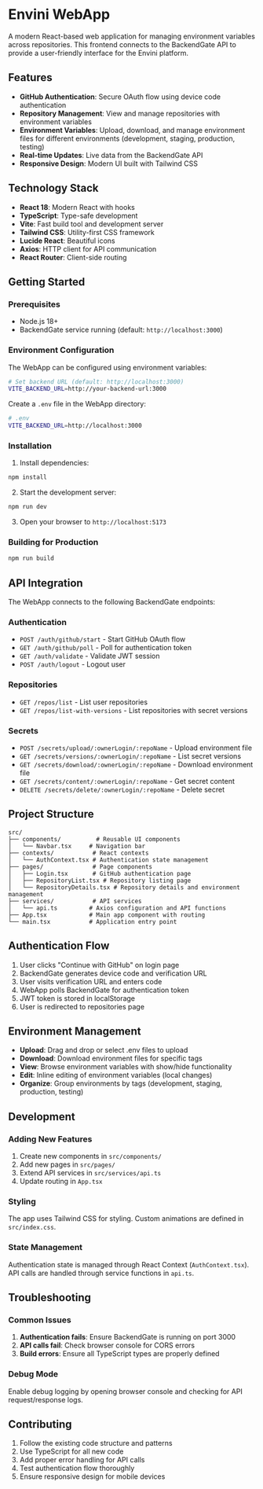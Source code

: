 # Envini WebApp

A modern React-based web application for managing environment variables across repositories. This frontend connects to the BackendGate API to provide a user-friendly interface for the Envini platform.

## Features

- **GitHub Authentication**: Secure OAuth flow using device code authentication
- **Repository Management**: View and manage repositories with environment variables
- **Environment Variables**: Upload, download, and manage environment files for different environments (development, staging, production, testing)
- **Real-time Updates**: Live data from the BackendGate API
- **Responsive Design**: Modern UI built with Tailwind CSS

## Technology Stack

- **React 18**: Modern React with hooks
- **TypeScript**: Type-safe development
- **Vite**: Fast build tool and development server
- **Tailwind CSS**: Utility-first CSS framework
- **Lucide React**: Beautiful icons
- **Axios**: HTTP client for API communication
- **React Router**: Client-side routing

## Getting Started

### Prerequisites

- Node.js 18+ 
- BackendGate service running (default: `http://localhost:3000`)

### Environment Configuration

The WebApp can be configured using environment variables:

```bash
# Set backend URL (default: http://localhost:3000)
VITE_BACKEND_URL=http://your-backend-url:3000
```

Create a `.env` file in the WebApp directory:
```bash
# .env
VITE_BACKEND_URL=http://localhost:3000
```

### Installation

1. Install dependencies:
```bash
npm install
```

2. Start the development server:
```bash
npm run dev
```

3. Open your browser to `http://localhost:5173`

### Building for Production

```bash
npm run build
```

## API Integration

The WebApp connects to the following BackendGate endpoints:

### Authentication
- `POST /auth/github/start` - Start GitHub OAuth flow
- `GET /auth/github/poll` - Poll for authentication token
- `GET /auth/validate` - Validate JWT session
- `POST /auth/logout` - Logout user

### Repositories
- `GET /repos/list` - List user repositories
- `GET /repos/list-with-versions` - List repositories with secret versions

### Secrets
- `POST /secrets/upload/:ownerLogin/:repoName` - Upload environment file
- `GET /secrets/versions/:ownerLogin/:repoName` - List secret versions
- `GET /secrets/download/:ownerLogin/:repoName` - Download environment file
- `GET /secrets/content/:ownerLogin/:repoName` - Get secret content
- `DELETE /secrets/delete/:ownerLogin/:repoName` - Delete secret

## Project Structure

```
src/
├── components/          # Reusable UI components
│   └── Navbar.tsx     # Navigation bar
├── contexts/           # React contexts
│   └── AuthContext.tsx # Authentication state management
├── pages/              # Page components
│   ├── Login.tsx       # GitHub authentication page
│   ├── RepositoryList.tsx # Repository listing page
│   └── RepositoryDetails.tsx # Repository details and environment management
├── services/           # API services
│   └── api.ts         # Axios configuration and API functions
├── App.tsx            # Main app component with routing
└── main.tsx           # Application entry point
```

## Authentication Flow

1. User clicks "Continue with GitHub" on login page
2. BackendGate generates device code and verification URL
3. User visits verification URL and enters code
4. WebApp polls BackendGate for authentication token
5. JWT token is stored in localStorage
6. User is redirected to repositories page

## Environment Management

- **Upload**: Drag and drop or select .env files to upload
- **Download**: Download environment files for specific tags
- **View**: Browse environment variables with show/hide functionality
- **Edit**: Inline editing of environment variables (local changes)
- **Organize**: Group environments by tags (development, staging, production, testing)

## Development

### Adding New Features

1. Create new components in `src/components/`
2. Add new pages in `src/pages/`
3. Extend API services in `src/services/api.ts`
4. Update routing in `App.tsx`

### Styling

The app uses Tailwind CSS for styling. Custom animations are defined in `src/index.css`.

### State Management

Authentication state is managed through React Context (`AuthContext.tsx`). API calls are handled through service functions in `api.ts`.

## Troubleshooting

### Common Issues

1. **Authentication fails**: Ensure BackendGate is running on port 3000
2. **API calls fail**: Check browser console for CORS errors
3. **Build errors**: Ensure all TypeScript types are properly defined

### Debug Mode

Enable debug logging by opening browser console and checking for API request/response logs.

## Contributing

1. Follow the existing code structure and patterns
2. Use TypeScript for all new code
3. Add proper error handling for API calls
4. Test authentication flow thoroughly
5. Ensure responsive design for mobile devices

